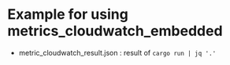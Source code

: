 # Example for using metrics_cloudwatch_embedded

 - metric_cloudwatch_result.json : result of `cargo run | jq '.'`
